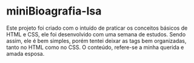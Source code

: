 # miniBioagrafia-Isa
Este projeto foi criado com o intuído de praticar os conceitos básicos de HTML e CSS, ele foi desenvolvido com uma semana de estudos. 
Sendo assim, ele é bem simples, porém tentei deixar as tags bem organizadas, tanto no HTML como no CSS.
O conteúdo, refere-se a minha querida e amada esposa.
